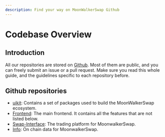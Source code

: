 ```yaml
---
description: Find your way on MoonWalkerSwap Github
---
```


# Codebase Overview


## Introduction

All our repositories are stored on [Github](https://github.com/MoonWalkerJim). Most of them are public, and you can freely submit an issue or a pull request. Make sure you read this whole guide, and the guidelines specific to each repository before.

## Github repositories

* [uikit](https://github.com/MoonWalkerJim/MoonwalkerSwap-uikit): Contains a set of packages used to build the MoonWalkerSwap ecosystem.
* [Frontend](https://github.com/MoonWalkerJim/MoonWalkerSwap-FrontEnd-Main): The main frontend. It contains all the features that are not listed below.
* [Swap-Interface](https://github.com/MoonWalkerJim/int): The trading platform for MoonwalkerSwap.
* [Info](https://github.com/MoonWalkerJim/moonwalker-info): On chain data for MoonwalkerSwap.
